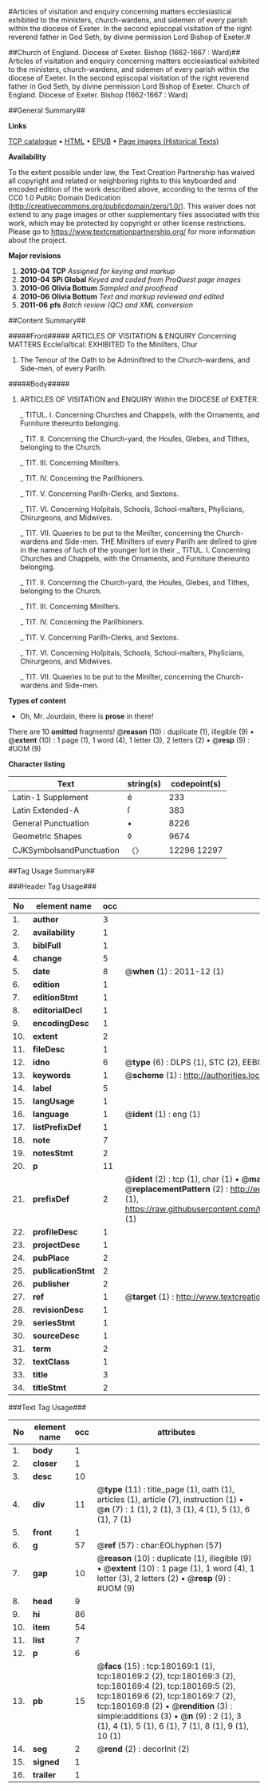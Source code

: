 #Articles of visitation and enquiry concerning matters ecclesiastical exhibited to the ministers, church-wardens, and sidemen of every parish within the diocese of Exeter. In the second episcopal visitation of the right reverend father in God Seth, by divine permission Lord Bishop of Exeter.#

##Church of England. Diocese of Exeter. Bishop (1662-1667 : Ward)##
Articles of visitation and enquiry concerning matters ecclesiastical exhibited to the ministers, church-wardens, and sidemen of every parish within the diocese of Exeter. In the second episcopal visitation of the right reverend father in God Seth, by divine permission Lord Bishop of Exeter.
Church of England. Diocese of Exeter. Bishop (1662-1667 : Ward)

##General Summary##

**Links**

[TCP catalogue](http://www.ota.ox.ac.uk/tcp/)  • 
[HTML](http://tei.it.ox.ac.uk/tcp/Texts-HTML/free/B02/B02165.html)  • 
[EPUB](http://tei.it.ox.ac.uk/tcp/Texts-EPUB/free/B02/B02165.epub) • 
[Page images (Historical Texts)](https://historicaltexts.jisc.ac.uk/eebo-53981489e)

**Availability**

To the extent possible under law, the Text Creation Partnership has waived all copyright and related or neighboring rights to this keyboarded and encoded edition of the work described above, according to the terms of the CC0 1.0 Public Domain Dedication (http://creativecommons.org/publicdomain/zero/1.0/). This waiver does not extend to any page images or other supplementary files associated with this work, which may be protected by copyright or other license restrictions. Please go to https://www.textcreationpartnership.org/ for more information about the project.

**Major revisions**

1. __2010-04__ __TCP__ *Assigned for keying and markup*
1. __2010-04__ __SPi Global__ *Keyed and coded from ProQuest page images*
1. __2010-06__ __Olivia Bottum__ *Sampled and proofread*
1. __2010-06__ __Olivia Bottum__ *Text and markup reviewed and edited*
1. __2011-06__ __pfs__ *Batch review (QC) and XML conversion*

##Content Summary##

#####Front#####
ARTICLES OF VISITATION & ENQUIRY Concerning MATTERS Eccleſiaſtical: EXHIBITED To the Miniſters, Chur
1. The Tenour of the Oath to be Adminiſtred to the Church-wardens, and Side-men, of every Pariſh.

#####Body#####

1. ARTICLES OF VISITATION and ENQUIRY Within the DIOCESE of EXETER.

    _ TITUL. I. Concerning Churches and Chappels, with the Ornaments, and Furniture thereunto belonging.

    _ TIT. II. Concerning the Church-yard, the Houſes, Glebes, and Tithes, belonging to the Church.

    _ TIT. III. Concerning Miniſters.

    _ TIT. IV. Concerning the Pariſhioners.

    _ TIT. V. Concerning Pariſh-Clerks, and Sextons.

    _ TIT. VI. Concerning Hoſpitals, Schools, School-maſters, Phyſicians, Chirurgeons, and Midwives.

    _ TIT. VII. Quaeries to be put to the Miniſter, concerning the Church-wardens and Side-men.
THE Miniſters of every Pariſh are deſired to give in the names of ſuch of the younger ſort in their 
    _ TITUL. I. Concerning Churches and Chappels, with the Ornaments, and Furniture thereunto belonging.

    _ TIT. II. Concerning the Church-yard, the Houſes, Glebes, and Tithes, belonging to the Church.

    _ TIT. III. Concerning Miniſters.

    _ TIT. IV. Concerning the Pariſhioners.

    _ TIT. V. Concerning Pariſh-Clerks, and Sextons.

    _ TIT. VI. Concerning Hoſpitals, Schools, School-maſters, Phyſicians, Chirurgeons, and Midwives.

    _ TIT. VII. Quaeries to be put to the Miniſter, concerning the Church-wardens and Side-men.

**Types of content**

  * Oh, Mr. Jourdain, there is **prose** in there!

There are 10 **omitted** fragments! 
 @__reason__ (10) : duplicate (1), illegible (9)  •  @__extent__ (10) : 1 page (1), 1 word (4), 1 letter (3), 2 letters (2)  •  @__resp__ (9) : #UOM (9)

**Character listing**


|Text|string(s)|codepoint(s)|
|---|---|---|
|Latin-1 Supplement|é|233|
|Latin Extended-A|ſ|383|
|General Punctuation|•|8226|
|Geometric Shapes|◊|9674|
|CJKSymbolsandPunctuation|〈〉|12296 12297|

##Tag Usage Summary##

###Header Tag Usage###

|No|element name|occ|attributes|
|---|---|---|---|
|1.|__author__|3||
|2.|__availability__|1||
|3.|__biblFull__|1||
|4.|__change__|5||
|5.|__date__|8| @__when__ (1) : 2011-12 (1)|
|6.|__edition__|1||
|7.|__editionStmt__|1||
|8.|__editorialDecl__|1||
|9.|__encodingDesc__|1||
|10.|__extent__|2||
|11.|__fileDesc__|1||
|12.|__idno__|6| @__type__ (6) : DLPS (1), STC (2), EEBO-CITATION (1), OCLC (1), VID (1)|
|13.|__keywords__|1| @__scheme__ (1) : http://authorities.loc.gov/ (1)|
|14.|__label__|5||
|15.|__langUsage__|1||
|16.|__language__|1| @__ident__ (1) : eng (1)|
|17.|__listPrefixDef__|1||
|18.|__note__|7||
|19.|__notesStmt__|2||
|20.|__p__|11||
|21.|__prefixDef__|2| @__ident__ (2) : tcp (1), char (1)  •  @__matchPattern__ (2) : ([0-9\-]+):([0-9IVX]+) (1), (.+) (1)  •  @__replacementPattern__ (2) : http://eebo.chadwyck.com/downloadtiff?vid=$1&page=$2 (1), https://raw.githubusercontent.com/textcreationpartnership/Texts/master/tcpchars.xml#$1 (1)|
|22.|__profileDesc__|1||
|23.|__projectDesc__|1||
|24.|__pubPlace__|2||
|25.|__publicationStmt__|2||
|26.|__publisher__|2||
|27.|__ref__|1| @__target__ (1) : http://www.textcreationpartnership.org/docs/. (1)|
|28.|__revisionDesc__|1||
|29.|__seriesStmt__|1||
|30.|__sourceDesc__|1||
|31.|__term__|2||
|32.|__textClass__|1||
|33.|__title__|3||
|34.|__titleStmt__|2||


###Text Tag Usage###

|No|element name|occ|attributes|
|---|---|---|---|
|1.|__body__|1||
|2.|__closer__|1||
|3.|__desc__|10||
|4.|__div__|11| @__type__ (11) : title_page (1), oath (1), articles (1), article (7), instruction (1)  •  @__n__ (7) : 1 (1), 2 (1), 3 (1), 4 (1), 5 (1), 6 (1), 7 (1)|
|5.|__front__|1||
|6.|__g__|57| @__ref__ (57) : char:EOLhyphen (57)|
|7.|__gap__|10| @__reason__ (10) : duplicate (1), illegible (9)  •  @__extent__ (10) : 1 page (1), 1 word (4), 1 letter (3), 2 letters (2)  •  @__resp__ (9) : #UOM (9)|
|8.|__head__|9||
|9.|__hi__|86||
|10.|__item__|54||
|11.|__list__|7||
|12.|__p__|6||
|13.|__pb__|15| @__facs__ (15) : tcp:180169:1 (1), tcp:180169:2 (2), tcp:180169:3 (2), tcp:180169:4 (2), tcp:180169:5 (2), tcp:180169:6 (2), tcp:180169:7 (2), tcp:180169:8 (2)  •  @__rendition__ (3) : simple:additions (3)  •  @__n__ (9) : 2 (1), 3 (1), 4 (1), 5 (1), 6 (1), 7 (1), 8 (1), 9 (1), 10 (1)|
|14.|__seg__|2| @__rend__ (2) : decorInit (2)|
|15.|__signed__|1||
|16.|__trailer__|1||
